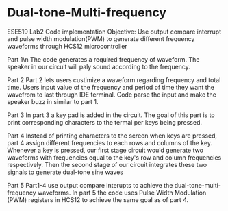 # Dual-tone-Multi-frequency
ESE519 Lab2 Code implementation
Objective: Use output compare interrupt and pulse width modulation(PWM) to generate different frequency waveforms through HCS12 microcontroller

Part 1\n 
  The code generates a required frequency of waveform. The speaker in our circuit will paly sound according to the frequency.

Part 2
  Part 2 lets users custimize a waveform regarding frequency and total time. Users input value of the frequency and period of time they want the wavefrom to last through IDE terminal. Code parse the input and make the speaker buzz in similar to part 1.
  
Part 3
  In part 3 a key pad is added in the circuit. The goal of this part is to print corresponding characters to the termal per keys being pressed.

Part 4
  Instead of printing characters to the screen when keys are pressed, part 4 assign different frequencies to each rows and columns of the key. Whenever a key is pressed, our first stage circuit would generate two waveforms with frequencies equal to the key's row and column frequencies respectively. Then the second stage of our circuit integrates these two signals to generate dual-tone sine waves

Part 5
  Part1-4 use output compare interupts to achieve the dual-tone-multi-frequency waveforms. In part 5 the code uses Pulse Width Modulation (PWM) registers in HCS12 to achieve the same goal as of part 4.
  
